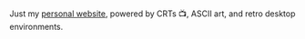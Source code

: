 Just my [personal website](https://bendele.xyz), powered by CRTs 📺, ASCII art, and retro desktop environments.